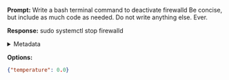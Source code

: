 **Prompt:**
Write a bash terminal command to deactivate firewalld
Be concise, but include as much code as needed. Do not write anything else. Ever.


**Response:**
sudo systemctl stop firewalld

<details><summary>Metadata</summary>

- Duration: 2587 ms
- Datetime: 2023-10-16T17:50:57.787615
- Model: gpt-3.5-turbo-0613

</details>

**Options:**
```json
{"temperature": 0.0}
```

